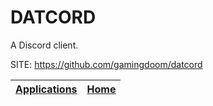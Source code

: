 # DATCORD
 
 A Discord client.
 
 SITE: https://github.com/gamingdoom/datcord

 | [Applications](https://portable-linux-apps.github.io/apps.html) | [Home](https://portable-linux-apps.github.io)
 | --- | --- |
